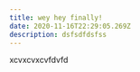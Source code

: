 ```yaml
---
title: wey hey finally!
date: 2020-11-16T22:29:05.269Z
description: dsfsdfdsfss
---
```

xcvxcvxcvfdvfd